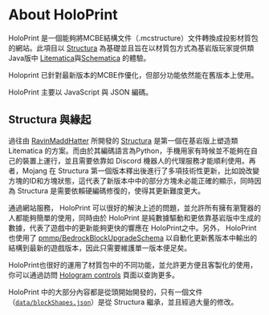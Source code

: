 # About HoloPrint
HoloPrint 是一個能夠將MCBE結構文件（.mcstructure）文件轉換成投影材質包的網站。此項目以 [Structura](https://github.com/RavinMaddHatter/Structura) 為基礎並且旨在以材質包方式為基岩版玩家提供類Java版中 [Litematica](https://github.com/maruohon/litematica)與[Schematica](https://github.com/Lunatrius/Schematica) 的體驗。

Holoprint 已針對最新版本的MCBE作優化，但部分功能依然能在舊版本上使用。

HoloPrint 主要以 JavaScript 與 JSON 編碼。

<Contributors/>

## Structura 與緣起
過往由 [RavinMaddHatter](https://github.com/RavinMaddHatter) 所開發的 [Structura](https://github.com/RavinMaddHatter/Structura) 是第一個在基岩版上塑造類 Litematica 的方案。而由於其編碼語言為Python，手機用家有時候並不能夠在自己的裝置上運行，並且需要依靠如 Discord 機器人的代理服務才能順利使用。再者，Mojang 在 Structura 第一個版本釋出後進行了多項技術性更新，比如說改變方塊的ID和方塊狀態，這代表了新版本中中的部分方塊未必能正確的顯示，同時因為 Structura 是需要依賴硬編碼修復的，使得其更新難度更大。

通過網站服務， HoloPrint 可以很好的解決上述的問題，並允許所有擁有瀏覽器的人都能夠簡單的使用，同時由於 HoloPrint 是純數據驅動和更依靠基岩版中生成的數據，代表了遊戲中的更新能夠更快的響應在 HoloPrint之中。另外， HoloPrint也使用了 [pmmp/BedrockBlockUpgradeSchema](https://github.com/pmmp/BedrockBlockUpgradeSchema) 以自動化更新舊版本中輸出的結構到最新的遊戲版本，因此只需要維護單一版本便足矣。

HoloPrint也很好的運用了材質包中的不同功能，並允許更方便且客製化的使用，你可以通過訪問 [Hologram controls](/hologram-controls) 頁面以查詢更多。

HoloPrint 中的大部分內容都是從頭開始開發的，只有一個文件（[`data/blockShapes.json`](https://github.com/SuperLlama88888/holoprint/blob/main/data/blockShapes.json)）是從 Structura 繼承，並且經過大量的修改。
